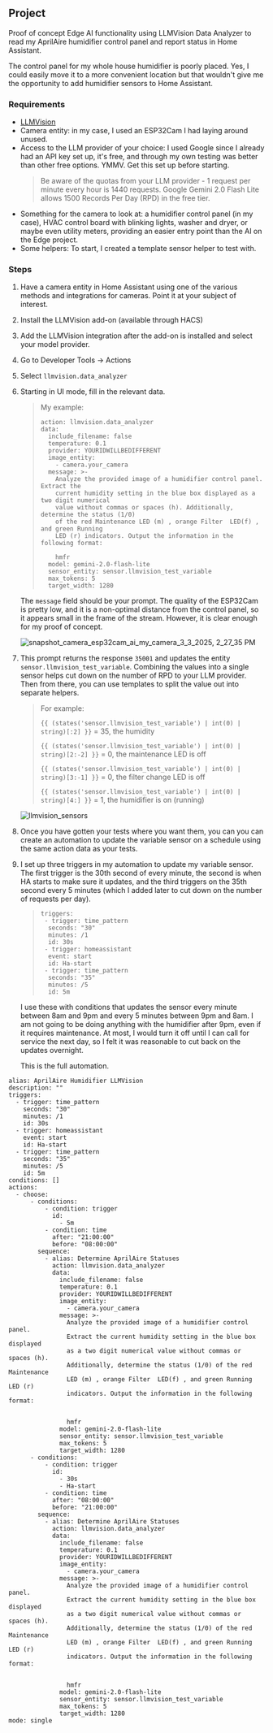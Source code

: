 ## Project
Proof of concept Edge AI functionality using LLMVision Data Analyzer to read my AprilAire humidifier control panel and report status in Home Assistant.

The control panel for my whole house humidifier is poorly placed. Yes, I could easily move it to a more convenient location but that wouldn't give me the opportunity to add humidifier sensors to Home Assistant.

### Requirements
- [LLMVision](https://github.com/valentinfrlch/ha-llmvision)
- Camera entity: in my case, I used an ESP32Cam I had laying around unused.
- Access to the LLM provider of your choice: I used Google since I already had an API key set up, it's free, and through my own testing was better
  than other free options. YMMV. Get this set up before starting.
  > Be aware of the quotas from your LLM provider - 1 request per minute every hour is 1440 requests.
  > Google Gemini 2.0 Flash Lite allows 1500 Records Per Day (RPD) in the free tier.
- Something for the camera to look at: a humidifier control panel (in my case), HVAC control board with blinking lights, washer and dryer, or maybe even
  utility meters, providing an easier entry point than the AI on the Edge project.
- Some helpers: To start, I created a template sensor helper to test with.

### Steps
1. Have a camera entity in Home Assistant using one of the various methods and integrations for cameras. Point it at your subject of interest.
2. Install the LLMVision add-on (available through HACS)
3. Add the LLMVision integration after the add-on is installed and select your model provider.
4. Go to Developer Tools -> Actions
5. Select `llmvision.data_analyzer`
6. Starting in UI mode, fill in the relevant data.
   > My example:
   > ```
   > action: llmvision.data_analyzer
   > data:
   >   include_filename: false
   >   temperature: 0.1
   >   provider: YOURIDWILLBEDIFFERENT
   >   image_entity:
   >     - camera.your_camera
   >   message: >-
   >     Analyze the provided image of a humidifier control panel. Extract the
   >     current humidity setting in the blue box displayed as a two digit numerical
   >     value without commas or spaces (h). Additionally, determine the status (1/0)
   >     of the red Maintenance LED (m) , orange Filter  LED(f) , and green Running
   >     LED (r) indicators. Output the information in the following format:
   > 
   >     hmfr
   >   model: gemini-2.0-flash-lite
   >   sensor_entity: sensor.llmvision_test_variable
   >   max_tokens: 5
   >   target_width: 1280
   >   ```
   The `message` field should be your prompt. The quality of the ESP32Cam is pretty low, and it is a non-optimal distance from the control panel, so it
   appears small in the frame of the stream. However, it is clear enough for my proof of concept.

   ![snapshot_camera_esp32cam_ai_my_camera_3_3_2025, 2_27_35 PM](https://github.com/user-attachments/assets/f09d5a02-ebc8-49fd-a9ea-ed31cf2e0391)

7. This prompt returns the response `35001` and updates the entity `sensor.llmvision_test_variable`. Combining the values into a single sensor helps cut down on
   the number of RPD to your LLM provider. Then from there, you can use templates to split the value out into separate helpers.
   > For example:
   > 
   > ```{{ (states('sensor.llmvision_test_variable') | int(0) | string)[:2] }}``` = 35, the humidity
   > 
   > ```{{ (states('sensor.llmvision_test_variable') | int(0) | string)[2:-2] }}``` = 0, the maintenance LED is off
   > 
   > ```{{ (states('sensor.llmvision_test_variable') | int(0) | string)[3:-1] }}``` = 0, the filter change LED is off
   > 
   > ```{{ (states('sensor.llmvision_test_variable') | int(0) | string)[4:] }}``` = 1, the humidifier is on (running)
   > 

   ![llmvision_sensors](https://github.com/user-attachments/assets/0273efec-6cc7-456f-ba27-69407fc8494b)


8. Once you have gotten your tests where you want them, you can you can create an automation to update the variable sensor on a schedule using the same
   action data as your tests.


9. I set up three triggers in my automation to update my variable sensor. The first trigger is the 30th second of every minute, the second is when HA starts to make sure it updates, and the third triggers on the 35th second every 5 minutes (which I added later to cut down on the number of requests per day).
      >
      >```
      >triggers:
      >  - trigger: time_pattern
      >   seconds: "30"
      >   minutes: /1
      >   id: 30s
      >  - trigger: homeassistant
      >   event: start
      >   id: Ha-start
      >  - trigger: time_pattern
      >   seconds: "35"
      >   minutes: /5
      >   id: 5m
      >```
   I use these with conditions that updates the sensor every minute between 8am and 9pm and every 5 minutes between 9pm and 8am. I am not going to be doing anything with the humidifier after 9pm, even if it requires maintenance. At most, I would turn it off until I can call for service the next day, so I felt it was reasonable to cut back on the updates overnight.
  
   This is the full automation.

```
alias: AprilAire Humidifier LLMVision
description: ""
triggers:
  - trigger: time_pattern
    seconds: "30"
    minutes: /1
    id: 30s
  - trigger: homeassistant
    event: start
    id: Ha-start
  - trigger: time_pattern
    seconds: "35"
    minutes: /5
    id: 5m
conditions: []
actions:
  - choose:
      - conditions:
          - condition: trigger
            id:
              - 5m
          - condition: time
            after: "21:00:00"
            before: "08:00:00"
        sequence:
          - alias: Determine AprilAire Statuses
            action: llmvision.data_analyzer
            data:
              include_filename: false
              temperature: 0.1
              provider: YOURIDWILLBEDIFFERENT
              image_entity:
                - camera.your_camera
              message: >-
                Analyze the provided image of a humidifier control panel.
                Extract the current humidity setting in the blue box displayed
                as a two digit numerical value without commas or spaces (h).
                Additionally, determine the status (1/0) of the red Maintenance
                LED (m) , orange Filter  LED(f) , and green Running LED (r)
                indicators. Output the information in the following format:


                hmfr
              model: gemini-2.0-flash-lite
              sensor_entity: sensor.llmvision_test_variable
              max_tokens: 5
              target_width: 1280
      - conditions:
          - condition: trigger
            id:
              - 30s
              - Ha-start
          - condition: time
            after: "08:00:00"
            before: "21:00:00"
        sequence:
          - alias: Determine AprilAire Statuses
            action: llmvision.data_analyzer
            data:
              include_filename: false
              temperature: 0.1
              provider: YOURIDWILLBEDIFFERENT
              image_entity:
                - camera.your_camera
              message: >-
                Analyze the provided image of a humidifier control panel.
                Extract the current humidity setting in the blue box displayed
                as a two digit numerical value without commas or spaces (h).
                Additionally, determine the status (1/0) of the red Maintenance
                LED (m) , orange Filter  LED(f) , and green Running LED (r)
                indicators. Output the information in the following format:


                hmfr
              model: gemini-2.0-flash-lite
              sensor_entity: sensor.llmvision_test_variable
              max_tokens: 5
              target_width: 1280
mode: single
```
